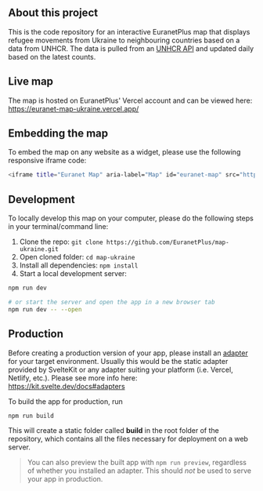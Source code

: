 ## About this project

This is the code repository for an interactive EuranetPlus map that displays refugee movements from Ukraine to neighbouring countries based on a data from UNHCR. The data is pulled from an [UNHCR API](https://data2.unhcr.org/en/situations/ukraine) and updated daily based on the latest counts.

## Live map

The map is hosted on EuranetPlus' Vercel account and can be viewed here: https://euranet-map-ukraine.vercel.app/

## Embedding the map

To embed the map on any website as a widget, please use the following responsive iframe code:

```bash
<iframe title="Euranet Map" aria-label="Map" id="euranet-map" src="https://euranet-map-ukraine.vercel.app/" scrolling="no"frameborder="0" style="width: 0; min-width: 100% !important; border: none;" height="624"></iframe><script type="text/javascript">window.addEventListener("message", e => { if ("https://euranet-map-ukraine.vercel.app" !== e.origin) return; let t = e.data; if (t.height) { document.getElementById("euranet-map").height = t.height + "px" } }, !1)</script>
```



## Development

To locally develop this map on your computer, please do the following steps in your terminal/command line:

1. Clone the repo: ``git clone https://github.com/EuranetPlus/map-ukraine.git``
2. Open cloned folder: ``cd map-ukraine``
3. Install all dependencies: ``npm install``
4. Start a local development server:  

```bash
npm run dev

# or start the server and open the app in a new browser tab
npm run dev -- --open
```

## Production

Before creating a production version of your app, please install an [adapter](https://kit.svelte.dev/docs#adapters) for your target environment. Usually this would be the static adapter provided by SvelteKit or any adapter suiting your platform (i.e. Vercel, Netlify, etc.). Please see more info here: https://kit.svelte.dev/docs#adapters

To build the app for production, run

```bash
npm run build
```

This will create a static folder called __build__ in the root folder of the repository, which contains all the files necessary for deployment on a web server.

> You can also preview the built app with `npm run preview`, regardless of whether you installed an adapter. This should _not_ be used to serve your app in production.
